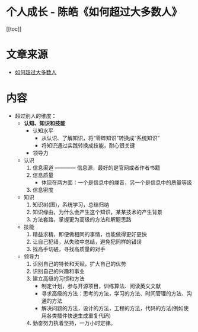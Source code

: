 # 个人成长 - 陈皓《如何超过大多数人》

[[toc]]

# 文章来源

* [如何超过大多数人](https://coolshell.cn/articles/19464.html)

# 内容

* 超过别人的维度：
    * **认知、知识和技能**
        * 认知水平
            * 从认识、了解知识，将“零碎知识”转换成“系统知识”
            * 将知识通过实践转换成技能，耐心很关键
        * 领导力
    * 认识
        1. 信息渠道  ———— 信息源，最好的是官网或者作者书籍
        2. 信息质量
            * 体现在两方面：一个是信息中的燥音，另一个是信息中的质量等级
        3. 信息密度
    * 知识
        1. 知识树(图)，系统学习，总结归纳
        2. 知识缘由，为什么会产生这个知识，某某技术的产生背景
        3. 方法套路，掌握更为高级的方法和解题思路
    * 技能
        1. 精益求精，即便做相同的事情，也能做得更好更快
        2. 让自己犯错，从失败中总结，避免犯同样的错误
        3. 找高手切磋，寻找高质量的对手
    * 领导力
        1. 识别自己的特长和天赋，扩大自己的优势
        2. 识别自己的兴趣和事业
        3. 建立高级的习惯和方法
            * 制定计划，参与开源项目，训练算法、阅读英文文献
            * 寻求高级的方法：思考的方法，学习的方法、时间管理的方法、沟通的方法
            * 解决问题的方法，设计的方法，工程的方法，代码的方法(例如使用各类插件快速生成重复代码)
        4. 勤奋努力执着坚持，一万小时定律。 